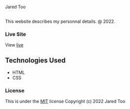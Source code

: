 ##
Jared Too
##
This website describes my personnal details. @ 2022.
### Live Site
View [live](https://jaredtoo.github.io/My-website/)
## Technologies Used
* HTML
* CSS
### License
This is under the [MIT](LICENSE) license
Copyright (c) 2022 Jared Too

